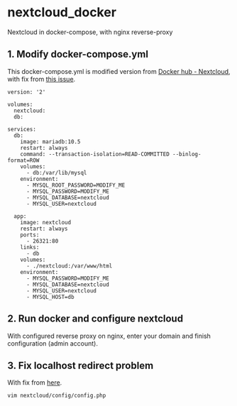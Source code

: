 # nextcloud_docker
Nextcloud in docker-compose, with nginx reverse-proxy

## 1. Modify docker-compose.yml
This docker-compose.yml is modified version from [Docker hub - Nextcloud](https://hub.docker.com/_/nextcloud), with fix from [this issue](https://github.com/nextcloud/docker/issues/1536).

```
version: '2'

volumes:
  nextcloud:
  db:

services:
  db:
    image: mariadb:10.5
    restart: always
    command: --transaction-isolation=READ-COMMITTED --binlog-format=ROW
    volumes:
      - db:/var/lib/mysql
    environment:
      - MYSQL_ROOT_PASSWORD=MODIFY_ME
      - MYSQL_PASSWORD=MODIFY_ME
      - MYSQL_DATABASE=nextcloud
      - MYSQL_USER=nextcloud

  app:
    image: nextcloud
    restart: always
    ports:
      - 26321:80
    links:
      - db
    volumes:
      - ./nextcloud:/var/www/html
    environment:
      - MYSQL_PASSWORD=MODIFY_ME
      - MYSQL_DATABASE=nextcloud
      - MYSQL_USER=nextcloud
      - MYSQL_HOST=db
```

## 2. Run docker and configure nextcloud
With configured reverse proxy on nginx, enter your domain and finish configuration (admin account).

## 3. Fix localhost redirect problem
With fix from [here](https://help.nextcloud.com/t/nextcloud-docker-redirects-to-localhost/50128/2).

```
vim nextcloud/config/config.php
```
